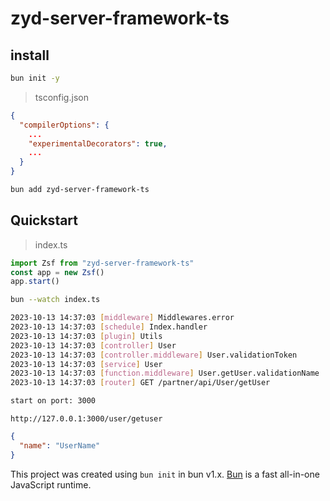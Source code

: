 # zyd-server-framework-ts

## install

```bash
bun init -y
```
>tsconfig.json
```json
{
  "compilerOptions": {
    ...
    "experimentalDecorators": true,
    ...
  }
}
```
```bash
bun add zyd-server-framework-ts
```
## Quickstart

> index.ts

```ts
import Zsf from "zyd-server-framework-ts"
const app = new Zsf()
app.start()
```
```bash
bun --watch index.ts
```
```bash
2023-10-13 14:37:03 [middleware] Middlewares.error
2023-10-13 14:37:03 [schedule] Index.handler
2023-10-13 14:37:03 [plugin] Utils
2023-10-13 14:37:03 [controller] User
2023-10-13 14:37:03 [controller.middleware] User.validationToken
2023-10-13 14:37:03 [service] User
2023-10-13 14:37:03 [function.middleware] User.getUser.validationName
2023-10-13 14:37:03 [router] GET /partner/api/User/getUser

start on port: 3000
```
```
http://127.0.0.1:3000/user/getuser
```
```json
{
  "name": "UserName"
}
```
This project was created using `bun init` in bun v1.x. [Bun](https://bun.sh)
is a fast all-in-one JavaScript runtime.
